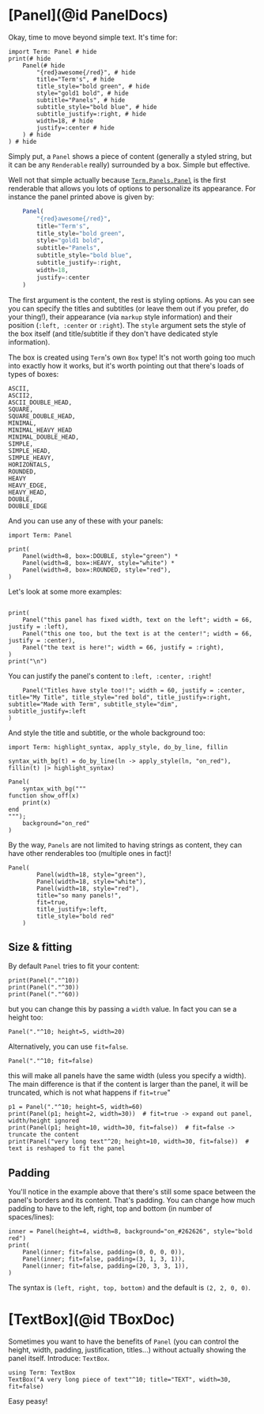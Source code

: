 # [Panel](@id PanelDocs)
Okay, time to move beyond simple text. It's time for:
```@example
import Term: Panel # hide
print(# hide
    Panel(# hide
        "{red}awesome{/red}", # hide
        title="Term's", # hide
        title_style="bold green", # hide
        style="gold1 bold", # hide
        subtitle="Panels", # hide
        subtitle_style="bold blue", # hide
        subtitle_justify=:right, # hide
        width=18, # hide
        justify=:center # hide
    ) # hide
) # hide
```

Simply put, a `Panel` shows a piece of content (generally a styled string, but it can be any `Renderable` really) surrounded by a box. Simple but effective.

Well not that simple actually because [`Term.Panels.Panel`](@ref) is the first renderable that allows you lots of options to personalize its appearance. For instance the panel printed above is given by:
```julia
    Panel(
        "{red}awesome{/red}",
        title="Term's",
        title_style="bold green",
        style="gold1 bold",
        subtitle="Panels",
        subtitle_style="bold blue",
        subtitle_justify=:right,
        width=18,
        justify=:center
    )
```

The first argument is the content, the rest is styling options. As you can see you can specify the titles and subtitles (or leave them out if you prefer, do your thing!), their appearance (via `markup` style information) and their position (`:left, :center` or `:right`). The `style` argument sets the style of the box itself (and title/subtitle if they don't have dedicated style information).

The box is created using `Term`'s own `Box` type! It's not worth going too much into exactly how it works, but it's worth pointing out that there's loads of types of boxes:
```
ASCII,
ASCII2,
ASCII_DOUBLE_HEAD,
SQUARE,
SQUARE_DOUBLE_HEAD,
MINIMAL,
MINIMAL_HEAVY_HEAD
MINIMAL_DOUBLE_HEAD,
SIMPLE,
SIMPLE_HEAD,
SIMPLE_HEAVY,
HORIZONTALS,
ROUNDED,
HEAVY
HEAVY_EDGE,
HEAVY_HEAD,
DOUBLE,
DOUBLE_EDGE
```

And you can use any of these with your panels:
```@example panel
import Term: Panel

print(
    Panel(width=8, box=:DOUBLE, style="green") *
    Panel(width=8, box=:HEAVY, style="white") *
    Panel(width=8, box=:ROUNDED, style="red"),
)
```


Let's look at some more examples:
```@example panel

print(
    Panel("this panel has fixed width, text on the left"; width = 66, justify = :left),    
    Panel("this one too, but the text is at the center!"; width = 66, justify = :center),
    Panel("the text is here!"; width = 66, justify = :right),
)
print("\n")
```
You can justify the panel's content to `:left, :center, :right`!

```@example panel
    Panel("Titles have style too!!"; width = 60, justify = :center, title="My Title", title_style="red bold", title_justify=:right, subtitle="Made with Term", subtitle_style="dim", subtitle_justify=:left
)
```
And style the title and subtitle, or the whole background too:
```@example panel
import Term: highlight_syntax, apply_style, do_by_line, fillin

syntax_with_bg(t) = do_by_line(ln -> apply_style(ln, "on_red"), fillin(t) |> highlight_syntax)

Panel(
    syntax_with_bg("""
function show_off(x)
    print(x)
end
"""); 
    background="on_red"
)

```

By the way, `Panels` are not limited to having strings as content, they can have other renderables too (multiple ones in fact)!
```@example panel
Panel(
        Panel(width=18, style="green"),
        Panel(width=18, style="white"),
        Panel(width=18, style="red"),
        title="so many panels!",
        fit=true,
        title_justify=:left,
        title_style="bold red"
    )

```

## Size & fitting
By default `Panel` tries to fit your content:

```@example panel
print(Panel("."^10))
print(Panel("."^30))
print(Panel("."^60))
```

but you can change this by passing a `width` value. In fact you can se a height too:
```@example panel
Panel("."^10; height=5, width=20)
```

Alternatively, you can use `fit=false`. 
```@example panel
Panel("."^10; fit=false)
```
this will make all panels have the same width (uless you specify a width). The main difference is that if the content is larger than the panel, it will be truncated, which is not what happens if `fit=true`"
```@example panel
p1 = Panel("."^10; height=5, width=60)
print(Panel(p1; height=2, width=30))  # fit=true -> expand out panel, width/height ignored
print(Panel(p1; height=10, width=30, fit=false))  # fit=false -> truncate the content
print(Panel("very long text"^20; height=10, width=30, fit=false))  # text is reshaped to fit the panel
```


## Padding
You'll notice in the example above that there's still some space between the panel's borders and its content. That's padding. You can change how much padding to have to the left, right, top and bottom (in number of spaces/lines):

```@example panel
inner = Panel(height=4, width=8, background="on_#262626", style="bold red")
print(
    Panel(inner; fit=false, padding=(0, 0, 0, 0)),
    Panel(inner; fit=false, padding=(3, 1, 3, 1)),
    Panel(inner; fit=false, padding=(20, 3, 3, 1)),
)
```

The syntax is `(left, right, top, bottom)` and the default is `(2, 2, 0, 0)`.


# [TextBox](@id TBoxDoc)
Sometimes you want to have the benefits of `Panel` (you can control the height, width, padding, justification, titles...) without actually showing the panel itself. Introduce: `TextBox`.
```@example
using Term: TextBox
TextBox("A very long piece of text"^10; title="TEXT", width=30, fit=false)
```

Easy peasy!